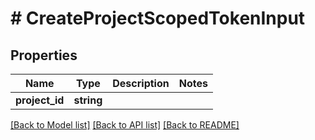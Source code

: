 # # CreateProjectScopedTokenInput

## Properties

Name | Type | Description | Notes
------------ | ------------- | ------------- | -------------
**project_id** | **string** |  |

[[Back to Model list]](../../README.md#models) [[Back to API list]](../../README.md#endpoints) [[Back to README]](../../README.md)
